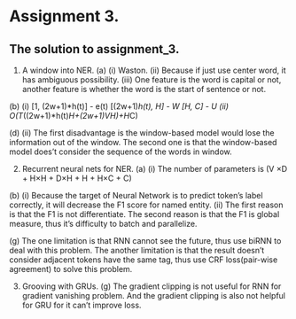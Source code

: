 # Assignment 3.

## The solution to assignment_3.
1. A window into NER.
(a) (i) Waston.
(ii) Because if just use center word, it has ambiguous possibility.
(iii) One feature is the word is capital or not, another feature is whether the word is the start of sentence or not.

(b) (i) [1, (2w+1)*h(t)] - e(t)
	[(2w+1)*h(t), H] - W
	[H, C] - U
    (ii) O(T*((2w+1)*h(t)*H+(2w+1)*V*H)+H*C)

(d) (ii) The first disadvantage is the window-based model would lose the information out of the window. The second one is that the window-based model does’t consider the sequence of the words in window.

2. Recurrent neural nets for NER.
(a) (i) The number of parameters is (V ×D + H×H + D×H + H + H×C + C)

(b) (i) Because the target of Neural Network is to predict token’s label correctly, it will decrease the F1 score for named entity.
    (ii) The first reason is that the F1 is not differentiate. The second reason is that the F1 is global measure, thus it’s difficulty to batch and parallelize.

(g) The one limitation is that RNN cannot see the future, thus use biRNN to deal with this problem. The another limitation is that the result doesn’t consider adjacent tokens have the same tag, thus use CRF loss(pair-wise agreement) to solve this problem.

3. Grooving with GRUs.
(g) The gradient clipping is not useful for RNN for gradient vanishing problem. And the gradient clipping is also not helpful for GRU for it can’t improve loss.